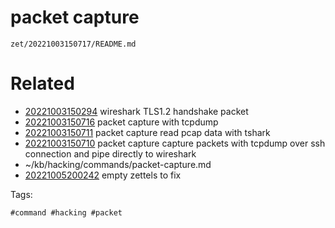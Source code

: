 # packet capture

` zet/20221003150717/README.md `

# Related

- [20221003150294](/zet/20221003150294/README.md) wireshark TLS1.2 handshake packet
- [20221003150716](/zet/20221003150716/README.md) packet capture with tcpdump
- [20221003150711](/zet/20221003150711/README.md) packet capture read pcap data with tshark
- [20221003150710](/zet/20221003150710/README.md) packet capture capture packets with tcpdump over ssh connection and pipe directly to wireshark
- ~/kb/hacking/commands/packet-capture.md
- [20221005200242](/zet/20221005200242/README.md) empty zettels to fix

Tags:

    #command #hacking #packet 
